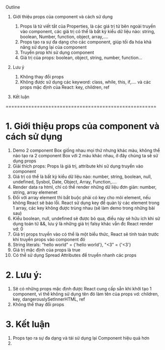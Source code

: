 Outline

1. Giới thiệu props của component và cách sử dụng
    1. Props là từ viết tắt của Properties, là các giá trị từ bên ngoài truyền vào component, các giá trị có thể là bất kỳ kiểu dữ liệu nào: string, boolean, Number, function, object, array,….
    2. Props tạo ra sự đa dạng cho các component, giúp tối đa hóa khả năng sử dụng lại của component
    3. Truyền prop khi sử dụng component
    4. Giá trị của props: boolean, object, string, number, function…

2. Lưu ý
    1. Không thay đổi props 
    2. Không được sử dụng các keyword: class, while, this, if,…. và các props mặc định của React: key, children, ref

3. Kết luận

=====================================================
# 1. Giới thiệu props của component và cách sử dụng
1. Demo 2 component Box giống nhau mọi thứ nhưng khác màu, không thể nào tạo ra 2 component Box với 2 màu khác nhau, ở đây chúng ta sẽ sử dụng props
2. Giải thích props: Props là giá trị, attribute khi sử dụng truyển vào component
3. Giá trị có thể là bất kỳ kiểu dữ liệu nào: number, string, boolean, null, undefined, Sysbol, Date, Object, Array, Function,....
4. Render data ra html, chỉ có thể render những dữ liệu đơn giản: number, string, array elemenet
5. Đối với array element thì bắt buộc phải có key cho mõi element, nếu không React sẽ báo lỗi. React sử dụng key để quản lý các element trong 1 array, các key không được trùng nhau (sẽ làm demo trong những bài sau)
6. Kiểu boolean, null, undefined sẽ được bỏ qua, điều này sẽ hữu ích khi sử dụng toán tử &&, lưu ý là những giá trị falsy khác vẫn đc React render vd: 0
7. Giá trị props truyền vào có thể là một biểu thức, React sẽ tính toán trước khi truyền props vào component đó
8. String literals: "hello world" = {'hello world'}, "&lt;3" = {'<3'}
9. Giá trị mặc định của props là true
10. Có thể sử dụng Spread Attributes để truyền nhanh các props
 

# 2. Lưu ý:
1. Sẽ có những props mặc định được React cung cấp sẵn khi khởi tạo 1 component, vì thế không sử dụng tên đó làm tên của props vd: children, key, dangerouslySetInnerHTML, ref
2. Không thể thay đổi props


# 3. Kết luận

1. Props tạo ra sự đa dạng và tái sử dụng lại Component hiệu quả hơn
2. 